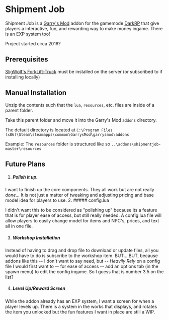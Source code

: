 # Shipment Job
Shipment Job is a [Garry's Mod](https://gmod.facepunch.com/) addon for the gamemode [DarkRP](https://github.com/FPtje/DarkRP) that give players a interactive, fun, and rewarding way to make money ingame. There is an EXP system too!

Project started circa 2016?

## Prerequisites
[SligWolf's ForkLift-Truck](https://steamcommunity.com/sharedfiles/filedetails/?id=264931812) must be installed on the server (or subscribed to if installing locally)


## Manual Installation

Unzip the contents such that the ```lua```, ```resources```, etc. files are inside of a parent folder.

Take this parent folder and move it into the Garry's Mod ```addons``` directory.

The default directory is located at ```C:\Program Files (x86)\Steam\steamapps\common\GarrysMod\garrysmod\addons```

Example: The ```resources``` folder is structured like so ```..\addons\shipmentjob-master\resources```

## Future Plans

1. ##### Polish it up. 

I want to finish up the core components. They all work but are not really *done...* It is not just a matter of tweaking and adjusting pricing and base model idea for players to use. 
2. ##### config.lua

I didn't want this to be considered as "polishing up" because its a feature that is for player ease of access, but still really needed. A config.lua file will allow players to easily change model for items and NPC's, prices, and text all in one file.  

3. ##### Workshop Installation

Instead of having to drag and drop file to download or update files, all you would have to do is subscribe to the workshop item. BUT... BUT, because addons like this -- I don't want to say need, but --  *Heavily Rely* on a config file I would first want to -- for ease of access -- add an options tab (in the spawn menu) to edit the config ingame. So I guess that is number 3.5 on the list?

4. ##### Level Up/Reward Screen

While the addon already has an EXP system, I want a screen for when a player levels up. There is a system in the works that displays, and rotates the item you unlocked but the fun features I want in place are still a WIP.  